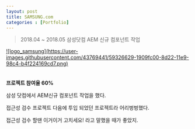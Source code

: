```yaml
---
layout: post
title: SAMSUNG.com
categories : [Portfolio]
---
```

> 2018.04 ~ 2018.05 삼성닷컴 AEM 신규 컴포넌트 작업

<a class="img_company cal1" href="https://www.samsung.com/us/">
![logo_samsung](https://user-images.githubusercontent.com/43769441/59326629-1909fc00-8d22-11e9-98c4-b4f224169cd7.png)
</a>
<br>
<br>
<br>
<strong>프로젝트 참여율 60%</strong>
<p>삼성 닷컴에서 AEM신규 컴포넌트 작업을 했다.</p>
<p>접근성 검수 프로젝트 다음에 투입 되었던 프로젝트라 어리벙벙했다.</p>
<p>접근성 검수 할땐 이거이거 고치세요! 라고 말했을 때가 좋았지.</p>





